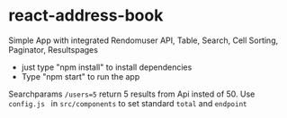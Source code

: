 # react-address-book


 Simple App with integrated Rendomuser API, Table, Search, Cell Sorting, Paginator, Resultspages 
- just type "npm install" to install dependencies
- Type "npm start" to run the app

Searchparams `/users=5` return 5 results from Api insted of 50.
Use `config.js ` in `src/components` to set standard `total` and `endpoint`
